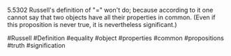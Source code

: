 5.5302 Russell's definition of "=" won't do; because according to it one cannot say that two objects have all their properties in common. (Even if this proposition is never true, it is nevertheless significant.)

#Russell #Definition #equality #object #properties #common #propositions #truth #signification 